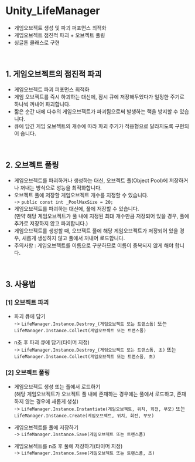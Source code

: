 # Unity_LifeManager
 - 게임오브젝트 생성 및 파괴 퍼포먼스 최적화
 - 게임오브젝트 점진적 파괴 + 오브젝트 풀링
 - 싱글톤 클래스로 구현
　
<br>
  
## 1. 게임오브젝트의 점진적 파괴
 - 게임오브젝트 파괴 퍼포먼스 최적화
 - 게임 오브젝트를 즉시 하괴하는 대신에, 잠시 큐에 저장해두었다가 일정한 주기로 하나씩 꺼내어 파괴합니다.
 - 짧은 순간 내에 다수의 게임오브젝트가 파괴됨으로써 발생하는 랙을 방지할 수 있습니다.
 - 큐에 담긴 게임 오브젝트의 개수에 따라 파괴 주기가 적응형으로 달라지도록 구현되어 습니다.  
 
 
<br>
  
## 2. 오브젝트 풀링
 - 게임오브젝트를 파괴하거나 생성하는 대신, 오브젝트 풀(Object Pool)에 저장하거나 꺼내는 방식으로 성능을 최적화합니다.
 - 오브젝트 풀에 저장할 게임오브젝트 개수를 지정할 수 있습니다.
   <br> -> ``` public const int _PoolMaxSize = 20; ```
 - 게임오브젝트를 파괴하는 대신에, 풀에 저장할 수 있습니다.
   <br> (만약 해당 게임오브젝트가 풀 내에 지정된 최대 개수만큼 저장되어 있을 경우, 풀에 추가로 저장하지 않고 파괴합니다.)
 - 게임오브젝트를 생성할 때, 오브젝트 풀에 해당 게임오브젝트가 저장되어 있을 경우, 새롭게 생성하지 않고 풀에서 꺼내어 로드합니다.
 - 주의사항 : 게임오브젝트를 이름으로 구분하므로 이름이 중복되지 않게 해야 합니다.
 
 
<br>
  
## 3. 사용법
 ### [1] 오브젝트 파괴
  - 파괴 큐에 담기
    <br> -> ``` LifeManager.Instance.Destroy_(게임오브젝트 또는 트랜스폼) ``` 또는
    <br> ``` LifeManager.Instance.Collect(게임오브젝트 또는 트랜스폼) ```

  - n초 후 파괴 큐에 담기(타이머 지정)
    <br> -> ``` LifeManager.Instance.Destroy_(게임오브젝트 또는 트랜스폼, 초) ``` 또는
    <br> ``` LifeManager.Instance.Collect(게임오브젝트 또는 트랜스폼, 초) ```
  
 ### [2] 오브젝트 풀링
  - 게임오브젝트 생성 또는 풀에서 로드하기
    <br> (해당 게임오브젝트가 오브젝트 풀 내에 존재하는 경우에는 풀에서 로드하고, 존재하지 않는 경우에 새롭게 생성)
    <br> -> ``` LifeManager.Instance.Instantiate(게임오브젝트, 위치, 회전, 부모) ``` 또는
    <br> ``` LifeManager.Instance.Create(게임오브젝트, 위치, 회전, 부모) ```
    
  - 게임오브젝트를 풀에 저장하기
    <br> -> ``` LifeManager.Instance.Save(게임오브젝트 또는 트랜스폼) ```

    
  - 게임오브젝트를 n초 후 풀에 저장하기(타이머 지정)
    <br> -> ``` LifeManager.Instance.Save(게임오브젝트 또는 트랜스폼, 초) ```
